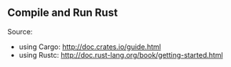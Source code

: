## Compile and Run Rust

Source:
- using Cargo: http://doc.crates.io/guide.html
- using Rustc: http://doc.rust-lang.org/book/getting-started.html
